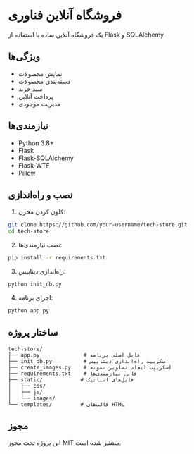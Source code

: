 # فروشگاه آنلاین فناوری

یک فروشگاه آنلاین ساده با استفاده از Flask و SQLAlchemy

## ویژگی‌ها

- نمایش محصولات
- دسته‌بندی محصولات
- سبد خرید
- پرداخت آنلاین
- مدیریت موجودی

## نیازمندی‌ها

- Python 3.8+
- Flask
- Flask-SQLAlchemy
- Flask-WTF
- Pillow

## نصب و راه‌اندازی

1. کلون کردن مخزن:
```bash
git clone https://github.com/your-username/tech-store.git
cd tech-store
```

2. نصب نیازمندی‌ها:
```bash
pip install -r requirements.txt
```

3. راه‌اندازی دیتابیس:
```bash
python init_db.py
```

4. اجرای برنامه:
```bash
python app.py
```

## ساختار پروژه

```
tech-store/
├── app.py              # فایل اصلی برنامه
├── init_db.py          # اسکریپت راه‌اندازی دیتابیس
├── create_images.py    # اسکریپت ایجاد تصاویر نمونه
├── requirements.txt    # فایل نیازمندی‌ها
├── static/            # فایل‌های استاتیک
│   ├── css/
│   ├── js/
│   └── images/
└── templates/         # قالب‌های HTML
```

## مجوز

این پروژه تحت مجوز MIT منتشر شده است. 